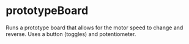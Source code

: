 # prototypeBoard
Runs a prototype board that allows for the motor speed to change and reverse. Uses a button (toggles) and potentiometer. 
